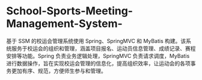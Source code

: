 # School-Sports-Meeting-Management-System-
基于 SSM 的校运会管理系统使用 Spring、SpringMVC 和 MyBatis 构建。该系统服务于校运会的组织和管理，涵盖项目报名、运动员信息管理、成绩记录、赛程安排等功能。Spring 负责业务逻辑处理，SpringMVC 负责请求调度，MyBatis 进行数据操作，旨在实现校运会管理的信息化，提高组织效率，让运动会的各项事务更加有序、规范，方便师生参与和管理。
